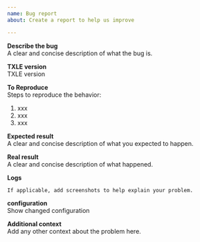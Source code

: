 ```yaml
---
name: Bug report
about: Create a report to help us improve

---
```


**Describe the bug**  
A clear and concise description of what the bug is.

**TXLE version**  
TXLE version

**To Reproduce**  
Steps to reproduce the behavior:  
1. xxx
2. xxx
3. xxx

**Expected result**  
A clear and concise description of what you expected to happen.

**Real result**  
A clear and concise description of what happened.

**Logs**  
```
If applicable, add screenshots to help explain your problem.
```

**configuration**  
Show changed configuration

**Additional context**  
Add any other context about the problem here.
